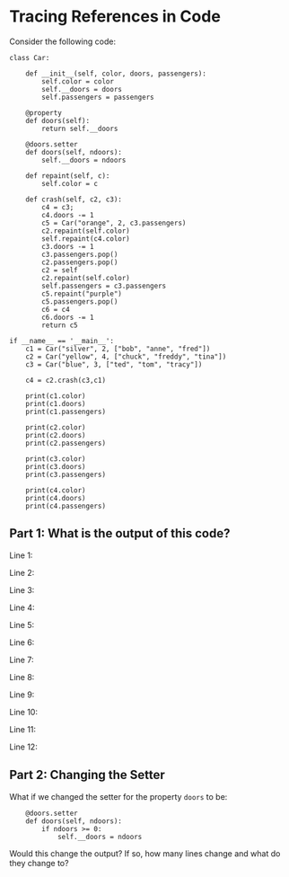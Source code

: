 # Tracing References in Code

Consider the following code:
```
class Car:

    def __init__(self, color, doors, passengers):
        self.color = color
        self.__doors = doors
        self.passengers = passengers
    
    @property
    def doors(self):
        return self.__doors

    @doors.setter
    def doors(self, ndoors):
        self.__doors = ndoors

    def repaint(self, c):
        self.color = c
    
    def crash(self, c2, c3):
        c4 = c3;
        c4.doors -= 1
        c5 = Car("orange", 2, c3.passengers)
        c2.repaint(self.color)
        self.repaint(c4.color)
        c3.doors -= 1
        c3.passengers.pop()
        c2.passengers.pop()
        c2 = self
        c2.repaint(self.color)
        self.passengers = c3.passengers
        c5.repaint("purple")
        c5.passengers.pop()
        c6 = c4
        c6.doors -= 1
        return c5
    
if __name__ == '__main__':
    c1 = Car("silver", 2, ["bob", "anne", "fred"])
    c2 = Car("yellow", 4, ["chuck", "freddy", "tina"])
    c3 = Car("blue", 3, ["ted", "tom", "tracy"])

    c4 = c2.crash(c3,c1)
        
    print(c1.color)
    print(c1.doors)
    print(c1.passengers)

    print(c2.color)
    print(c2.doors)
    print(c2.passengers)
    
    print(c3.color)
    print(c3.doors)
    print(c3.passengers)
    
    print(c4.color)
    print(c4.doors)
    print(c4.passengers)

```

## Part 1:  What is the output of this code?

Line 1:

Line 2:

Line 3:

Line 4:

Line 5:

Line 6:

Line 7:

Line 8:

Line 9:

Line 10:

Line 11:

Line 12:


## Part 2:  Changing the Setter
What if we changed the setter for the property `doors` to be:
```
    @doors.setter
    def doors(self, ndoors):
        if ndoors >= 0:
            self.__doors = ndoors
```

Would this change the output?  If so, how many lines change and what do they change to?
